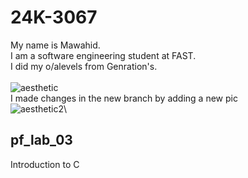 # 24K-3067
My name is Mawahid.\
I am a software engineering student at FAST.\
I did my o/alevels from Genration's.\
\
![aesthetic](https://www.boredpanda.com/blog/wp-content/uploads/2023/10/20-MOST-AESTHETIC-WALLPAPERS-651dcf65b6517-png__880.jpg)\
I made changes in the new branch by adding a new pic\
![aesthetic2](https://piktochart.com/wp-content/uploads/2023/05/large-163-600x338.jpg)\

## pf_lab_03
Introduction to C
